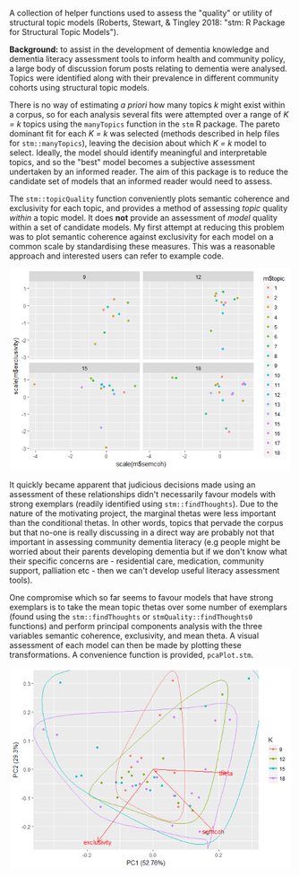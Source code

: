 A collection of helper functions used to assess the "quality" or utility of structural topic models (Roberts, Stewart, & Tingley 2018: "stm: R Package for Structural Topic Models").

**Background:**  to assist in the development of dementia knowledge and dementia literacy assessment tools to inform health and community policy, a large body of discussion forum posts relating to dementia were analysed. Topics were identified along with their prevalence in different community cohorts using structural topic models.

There is no way of estimating *a priori* how many topics *k* might exist within a corpus, so for each analysis several fits were attempted over a range of *K = k* topics using the `manyTopics` function in the `stm` R package. The pareto dominant fit for each *K = k* was selected (methods described in help files for `stm::manyTopics`), leaving the decision about which *K = k* model to select. Ideally, the model should identify meaningful and interpretable topics, and so the "best" model becomes a subjective assessment undertaken by an informed reader. The aim of this package is to reduce the candidate set of models that an informed reader would need to assess.

The `stm::topicQuality` function conveniently plots semantic coherence and exclusivity for each topic, and provides a method of assessing *topic* quality *within* a topic model. It does **not** provide an assessment of *model* quality within a set of candidate models. My first attempt at reducing this problem was to plot semantic coherence against exclusivity for each model on a common scale by standardising these measures. This was a reasonable approach and interested users can refer to example code.

![topic quality plot](/examples_files/figure-markdown_github/unnamed-chunk-3-1.png)

It quickly became apparent that judicious decisions made using an assessment of these relationships didn't necessarily favour models with strong exemplars (readily identified using `stm::findThoughts`). Due to the nature of the motivating project, the marginal thetas were less important than the conditional thetas. In other words, topics that pervade the corpus but that no-one is really discussing in a direct way are probably not that important in assessing community dementia literacy (e.g people might be worried about their parents developing dementia but if we don't know what their specific concerns are - residential care, medication, community support, palliation etc - then we can't develop useful literacy assessment tools).

One compromise which so far seems to favour models that have strong exemplars is to take the mean topic thetas over some number of exemplars (found using the `stm::findThoughts` or `stmQuality::findThoughts0` functions) and perform principal components analysis with the three variables semantic coherence, exclusivity, and mean theta. A visual assessment of each model can then be made by plotting these transformations. A convenience function is provided, `pcaPlot.stm`.

![topic quality PCA plot](/examples_files/figure-markdown_github/unnamed-chunk-5-1.png)
